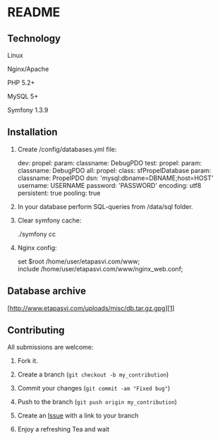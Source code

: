 README
======

Technology
------------

Linux

Nginx/Apache

PHP 5.2+

MySQL 5+

Symfony 1.3.9

Installation
------------

1. Create /config/databases.yml file:

    dev:
      propel:
        param:
          classname: DebugPDO
    test:
      propel:
        param:
          classname: DebugPDO
    all:
      propel:
        class: sfPropelDatabase
        param:
          classname: PropelPDO
          dsn: 'mysql:dbname=DBNAME;host=HOST'
          username: USERNAME
          password: 'PASSWORD'
          encoding: utf8
          persistent: true
          pooling: true

2. In your database perform SQL-queries from /data/sql folder.

3. Clear symfony cache:

    ./symfony cc

4. Nginx config:

    set $root /home/user/etapasvi.com/www;    
    include /home/user/etapasvi.com/www/nginx_web.conf;

Database archive
------------

[http://www.etapasvi.com/uploads/misc/db.tar.gz.gpg][1]

Contributing
------------

All submissions are welcome:

1. Fork it.

2. Create a branch (`git checkout -b my_contribution`)

3. Commit your changes (`git commit -am "Fixed bug"`)

4. Push to the branch (`git push origin my_contribution`)

5. Create an [Issue][2] with a link to your branch

6. Enjoy a refreshing Tea and wait


[1]: http://www.etapasvi.com/uploads/misc/db.tar.gz.gpg
[2]: http://github.com/github/markup/issues